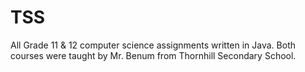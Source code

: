 # TSS

All Grade 11 & 12 computer science assignments written in Java. Both courses were taught by Mr. Benum from Thornhill Secondary School.
